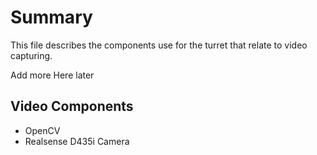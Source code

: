<h1> Summary </h1>
<p> This file describes the components use for the turret that relate to video capturing.</p> 
<p> Add more Here later </p>

<h2> Video Components </h2>
<ul>
  <li> OpenCV </li>
  <li> Realsense D435i Camera </li>
</ul>

